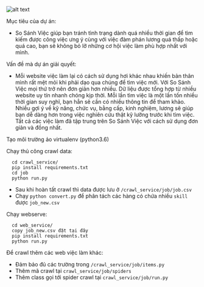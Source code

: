 ![alt text](https://github.com/dactoankmapydev/sosanhvieclam/blob/master/image/ssv.png)

Mục tiêu của dự án:

- So Sánh Việc giúp bạn tránh tình trạng dành quá nhiều thời gian để tìm kiếm được công việc ưng ý cùng với việc đàm phán lương quá thấp hoặc quá cao, bạn sẽ không bỏ lỡ những cơ hội việc làm phù hợp nhất với mình.


Vấn đề mà dự án giải quyết:

- Mỗi website việc làm lại có cách sử dụng hơi khác nhau khiến bản thân mình rất mệt mỏi khi phải dạo qua chúng để tìm việc mới. Với So Sánh Việc mọi thứ trở nên đơn giản hơn nhiều. Dữ liệu được tổng hợp từ nhiều website uy tín nhanh chóng kịp thời. Mỗi lần tìm việc là một lần tốn nhiều thời gian suy nghĩ, bạn hẳn sẽ cần có nhiều thông tin để tham khảo. Nhiều gợi ý về kỹ năng, chức vụ, bằng cấp, kinh nghiệm, lương sẽ giúp bạn dễ dàng hơn trong việc nghiên cứu thật kỹ lưỡng trước khi tìm việc. Tất cả các việc làm đã tập trung trên So Sánh Việc với cách sử dụng đơn giản và đồng nhất.


Tạo môi trường ảo virtualenv (python3.6)


Chạy thủ công crawl data:
```
  cd crawl_service/
  pip install requirements.txt
  cd job
  python run.py
```
- Sau khi hoàn tất crawl thì data được lưu ở `/crawl_service/job/job.csv`
- Chạy `python convert.py` để phân tách các hàng có chứa nhiều `skill` được `job_new.csv`

Chạy webserve:
 
```
  cd web_service/
  copy job_new.csv đặt tại đây
  pip install requirements.txt
  python run.py
```

Để  crawl thêm các web việc làm khác:

- Đảm bảo đủ các trường trong `/crawl_service/job/items.py`
- Thêm mã crawl tại `crawl_service/job/spiders`
- Thêm class gọi tới spider crawl tại `crawl_service/job/run.py`
  

